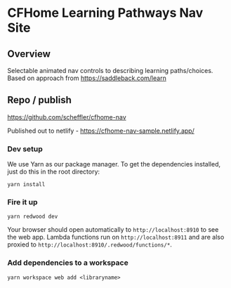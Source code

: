 # CFHome Learning Pathways Nav Site

## Overview

Selectable animated nav controls to describing learning paths/choices. Based on approach from https://saddleback.com/learn

## Repo / publish

https://github.com/scheffler/cfhome-nav

Published out to netlify - https://cfhome-nav-sample.netlify.app/


### Dev setup

We use Yarn as our package manager. To get the dependencies installed, just do this in the root directory:

```terminal
yarn install
```

### Fire it up

```terminal
yarn redwood dev
```

Your browser should open automatically to `http://localhost:8910` to see the web app. Lambda functions run on `http://localhost:8911` and are also proxied to `http://localhost:8910/.redwood/functions/*`.

### Add dependencies to a workspace

```terminal
yarn workspace web add <libraryname>
```






